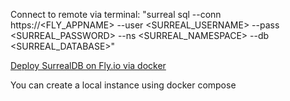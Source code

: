 Connect to remote via terminal:
"surreal sql --conn https://<FLY_APPNAME> --user <SURREAL_USERNAME> --pass <SURREAL_PASSWORD> --ns <SURREAL_NAMESPACE> --db <SURREAL_DATABASE>"

[Deploy SurrealDB on Fly.io via docker](https://surrealdb.com/docs/deployment/fly)

You can create a local instance using docker compose